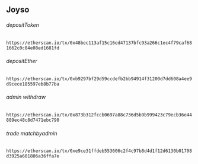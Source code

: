 ## Joyso
###### depositToken
`https://etherscan.io/tx/0x48bec113af15c16ed47137bfc93a266c1ec4f79caf681662c0c84e08ed1681fd`

###### depositEther
`https://etherscan.io/tx/0xb9297bf29d59ccdefb2bb94914f31200d7dd608a4ee9d9cece185597eb8b77ba`

###### admin withdraw
`https://etherscan.io/tx/0x873b312fccb0697a88c736d5b9b999423c79ecb36e44889ec48c8d7471ebc790`

###### trade matchbyadmin
`https://etherscan.io/tx/0xe9ce31ffdeb553606c2f4c97b8d4d1f12d6130b01708d3925a601806a36ffa7e`